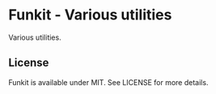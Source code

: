 # Funkit - Various utilities

Various utilities.

## License

Funkit is available under MIT. See LICENSE for more details.

